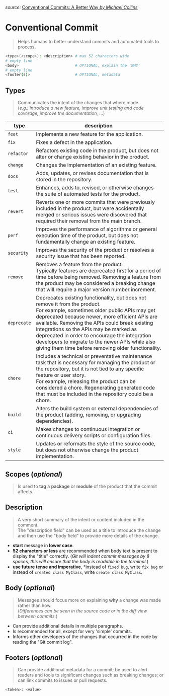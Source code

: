 *source:* [Conventional Commits: A Better Way *by Michael Collins*](https://medium.com/neudesic-innovation/conventional-commits-a-better-way-78d6785c2e08)

# Conventional Commit
>Helps humans to better understand commits and automated tools to process.

```bash
<type>(<scope>): <description> # max 52 characters wide
# empty line
<body>                         # OPTIONAL, explain the 'WHY'
# empty line
<footer(s)>                    # OPTIONAL, metadata
```

## Types
>Communicates the intent of the changes that where made.  
(*e.g.: introduce a new feature, improve unit testing and code coverage, improve the documentation, ...*)

|type|description|
|---|---|
|`feat`|Implements a new feature for the application.|
|`fix`|Fixes a defect in the application.|
|`refactor`|Refactors existing code in the product, but does not alter or change existing behavior in the product.|
|`change`|Changes the implementation of an existing feature.|
|`docs`|Adds, updates, or revises documentation that is stored in the repository.|
|`test`|Enhances, adds to, revised, or otherwise changes the suite of automated tests for the product.|
|`revert`|Reverts one or more commits that were previously included in the product, but were accidentally merged or serious issues were discovered that required their removal from the main branch.|
|`perf`|Improves the performance of algorithms or general execution time of the product, but does not fundamentally change an existing feature.|
|`security`|Improves the security of the product or resolves a security issue that has been reported.|
|`remove`|Removes a feature from the product. <br/>Typically features are deprecated first for a period of time before being removed. Removing a feature from the product may be considered a breaking change that will require a major version number increment.|
|`deprecate`|Deprecates existing functionality, but does not remove it from the product. <br/>For example, sometimes older public APIs may get deprecated because newer, more efficient APIs are available. Removing the APIs could break existing integrations so the APIs may be marked as deprecated in order to encourage the integration developers to migrate to the newer APIs while also giving them time before removing older functionality.|
|`chore`|Includes a technical or preventative maintenance task that is necessary for managing the product or the repository, but it is not tied to any specific feature or user story. <br/>For example, releasing the product can be considered a chore. Regenerating generated code that must be included in the repository could be a chore.|
|`build`|Alters the build system or external dependencies of the product (adding, removing, or upgrading dependencies).|
|`ci`|Makes changes to continuous integration or continuous delivery scripts or configuration files.|
|`style`|Updates or reformats the style of the source code, but does not otherwise change the product implementation.|


## Scopes (*optional*)
>Is used to **tag** a **package** or **module** of the product that the commit affects.

## Description
>A very short summary of the intent or content included in the comment. <br/>
The "description field" can be used as a title to introduce the change and then use the "body field" to provide more details of the change.

- **start** message in **lower case**.
- **52 characters or less** are recommended when body text is present to display the "title" correctly.  (*Git will indent commit messages by 8 spaces, this will ensure that the body is readable in the terminal.*)
- **use future tense and imperative**, *instead of `fixed bug`, write `fix bug` or instead of `created class MyClass`, write `create class MyClass`.

## Body (*optional*)
>Messages should focus more on explaining **why** a change was made rather than how.  
(*Differences can be seen in the source code or in the diff view between commits.*)

- Can provide additional details in multiple paragraphs.
- Is recommended for all, except for very 'simple' commits.
- Informs other developers of the changes that occurred in the code by reading the "Git commit log".

## Footers (*optional*)
>Can provide additional metadata for a commit; be used to alert readers and tools to significant changes such as breaking changes; or can link commits to issues or pull requests.

```bash
<token>: <value>
```
